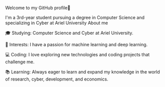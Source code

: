Welcome to my GitHub profile👋

I'm a 3rd-year student pursuing a degree in Computer Science and specializing in Cyber ​​at Ariel University
About me

🎓 Studying: Computer Science and Cyber ​​at Ariel University.

🌱 Interests: I have a passion for machine learning and deep learning.

💻 Coding: I love exploring new technologies and coding projects that challenge me.

📚 Learning: Always eager to learn and expand my knowledge in the world of research, cyber, development, and economics.

